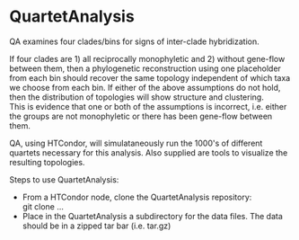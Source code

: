 # QuartetAnalysis
QA examines four clades/bins for signs of inter-clade hybridization.

If four clades are 1) all reciprocally monophyletic and 2) without gene-flow between them, then
a phylogenetic reconstruction using one placeholder from each bin
should recover the same topology independent of which taxa we choose from each bin. 
If either of the above assumptions do not hold, then the distribution of topologies will show structure and clustering.  
This is evidence that one or both of the assumptions is incorrect, i.e. either the groups are not monophyletic or
there has been gene-flow between them.

QA, using HTCondor, will simulataneously run the 1000's of different quartets necessary for this analysis.
Also supplied are tools to visualize the resulting topologies.

Steps to use QuartetAnalysis:
<ul>
  <li>From a HTCondor node, clone the QuartetAnalysis repository:</br>
      git clone ...</li>
  <li>Place in the QuartetAnalysis a subdirectory for the data files.  The data should be in a zipped tar bar (i.e. tar.gz)</li>
</ul>
